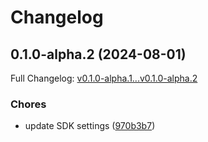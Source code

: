# Changelog

## 0.1.0-alpha.2 (2024-08-01)

Full Changelog: [v0.1.0-alpha.1...v0.1.0-alpha.2](https://github.com/layerswap/layerswap-sdk/compare/v0.1.0-alpha.1...v0.1.0-alpha.2)

### Chores

* update SDK settings ([970b3b7](https://github.com/layerswap/layerswap-sdk/commit/970b3b7f636d7958f7621eb64e40d0249b651783))
